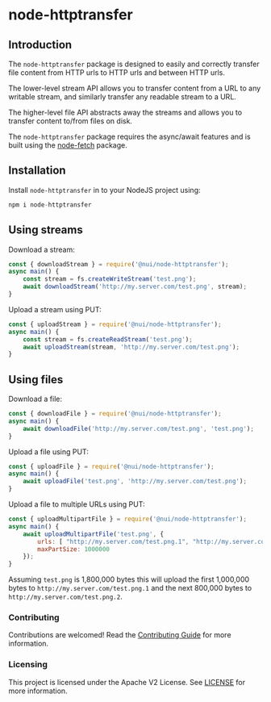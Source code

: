 # node-httptransfer

## Introduction

The `node-httptransfer` package is designed to easily and correctly transfer file content from HTTP urls to HTTP urls and between HTTP urls.

The lower-level stream API allows you to transfer content from a URL to any writable stream, and similarly transfer any readable stream to a URL.

The higher-level file API abstracts away the streams and allows you to transfer content to/from files on disk.

The `node-httptransfer` package requires the async/await features and is built using the [node-fetch](https://www.npmjs.com/package/node-fetch) package.

## Installation

Install `node-httptransfer` in to your NodeJS project using:

```javascript
npm i node-httptransfer
```

## Using streams

Download a stream:

```javascript
const { downloadStream } = require('@nui/node-httptransfer');
async main() {
    const stream = fs.createWriteStream('test.png');
    await downloadStream('http://my.server.com/test.png', stream);
}
```

Upload a stream using PUT:

```javascript
const { uploadStream } = require('@nui/node-httptransfer');
async main() {
    const stream = fs.createReadStream('test.png');
    await uploadStream(stream, 'http://my.server.com/test.png');
}
```

## Using files

Download a file:

```javascript
const { downloadFile } = require('@nui/node-httptransfer');
async main() {
    await downloadFile('http://my.server.com/test.png', 'test.png');
}
```

Upload a file using PUT:

```javascript
const { uploadFile } = require('@nui/node-httptransfer');
async main() {
    await uploadFile('test.png', 'http://my.server.com/test.png');
}
```

Upload a file to multiple URLs using PUT:

```javascript
const { uploadMultipartFile } = require('@nui/node-httptransfer');
async main() {
    await uploadMultipartFile('test.png', {
        urls: [ "http://my.server.com/test.png.1", "http://my.server.com/test.png.2" ],
        maxPartSize: 1000000
    });
}
```

Assuming `test.png` is 1,800,000 bytes this will upload the first 1,000,000 bytes to `http://my.server.com/test.png.1` and the next 800,000 bytes to `http://my.server.com/test.png.2`.

### Contributing

Contributions are welcomed! Read the [Contributing Guide](./.github/CONTRIBUTING.md) for more information.

### Licensing

This project is licensed under the Apache V2 License. See [LICENSE](LICENSE) for more information.
